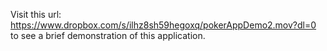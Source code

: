Visit this url: https://www.dropbox.com/s/ilhz8sh59hegoxq/pokerAppDemo2.mov?dl=0 
to see a brief demonstration of this application.

